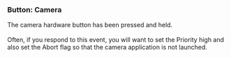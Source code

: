 ### Button: Camera

The camera hardware button has been pressed and held.\
\
Often, if you respond to this event, you will want to set the Priority
high and also set the Abort flag so that the camera application is not
launched.
